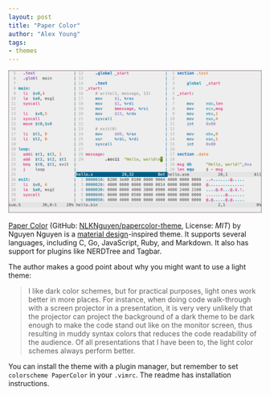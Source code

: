 ```yaml
---
layout: post
title: "Paper Color"
author: "Alex Young"
tags: 
- themes
---
```


<img src="/images/posts/material-asm.png" width="530" />

[Paper Color](http://nlknguyen.com/2015/05/21/vim-paper-color-theme/) (GitHub: [NLKNguyen/papercolor-theme](https://github.com/NLKNguyen/papercolor-theme), License: _MIT_) by Nguyen Nguyen is a [material design](http://www.google.com/design/spec/material-design/introduction.html)-inspired theme.  It supports several languages, including C, Go, JavaScript, Ruby, and Markdown.  It also has support for plugins like NERDTree and Tagbar.

The author makes a good point about why you might want to use a light theme:

> I like dark color schemes, but for practical purposes, light ones work better in more places. For instance, when doing code walk-through with a screen projector in a presentation, it is very very unlikely that the projector can project the background of a dark theme to be dark enough to make the code stand out like on the monitor screen, thus resulting in muddy syntax colors that reduces the code readability of the audience. Of all presentations that I have been to, the light color schemes always perform better.

You can install the theme with a plugin manager, but remember to set `colorscheme PaperColor` in your `.vimrc`.  The readme has installation instructions.
